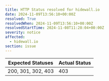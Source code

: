 ```yaml
---
title: HTTP Status resolved for hidewall.io
date: 2024-11-09T13:56:10+00:00Z
resolved: True
resolvedWhen: 2024-11-09T13:56:10+00:00Z
resolvedStartTime: 2024-11-08T11:28:04+00:00Z
severity: notice
affected:
  - hidewall.io
section: issue
---
```


| Expected Statuses | Actual Status  |
|-------------------|----------------|
| 200, 301, 302, 403 | 403 |
